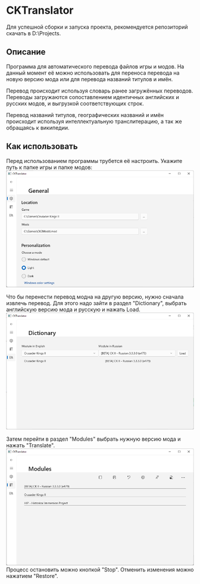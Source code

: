 # CKTranslator
Для успешной сборки и запуска проекта, рекомендуется репозиторий скачать в D:\Projects\.

## Описание
Программа для автоматического перевода файлов игры и модов.
На данный момент её можно использовать для переноса перевода на новую версию мода или для перевода названий титулов и имён.

Перевод происходит используя словарь ранее загружённых переводов.
Переводы загружаются сопоставлением идентичных английских и русских модов, и выгрузкой соответствующих строк.

Перевод названий титулов, географических названий и имён происходит используя интеллектуальную транслитерацию, а так же обращаясь к википедии.


## Как использовать

Перед использованием программы трубется её настроить. Укажите путь к папке игры и папке модов:
![Settings](img/PreviewSettings.png)

Что бы перенести перевод модна на другую версию, нужно сначала извлечь перевод.
Для этого надо зайти в раздел "Dictionary", выбрать английскую версию мода и русскую и нажать Load.
![Dictionary](img/PreviewDictionary.png)

Затем перейти в раздел "Modules" выбрать нужную версию мода и нажать "Translate".
![Modules](img/PreviewModules.png)
Процесс остановить можно кнопкой "Stop". Отменить изменения можно нажатием "Restore".
